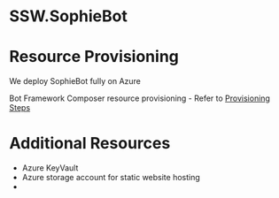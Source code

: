 # SSW.SophieBot

# Resource Provisioning 
We deploy SophieBot fully on Azure 

Bot Framework Composer resource provisioning - Refer to [Provisioning Steps](src/BotProvisionScripts/README.MD)

# Additional Resources
- Azure KeyVault
- Azure storage account for static website hosting
- 